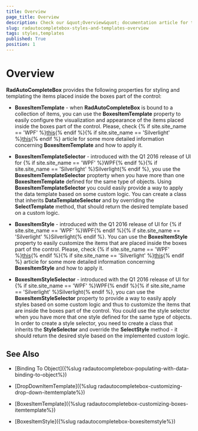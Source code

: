 ```yaml
---
title: Overview
page_title: Overview
description: Check our &quot;Overview&quot; documentation article for the RadAutoCompleteBox {{ site.framework_name }} control.
slug: radautocompletebox-styles-and-templates-overview
tags: styles,templates
published: True
position: 1
---
```


# Overview

__RadAutoCompleteBox__ provides the following properties for styling and templating the items placed inside the boxes part of the control:

* __BoxesItemTemplate__ - when __RadAutoCompleteBox__ is bound to a collection of items, you can use the __BoxesItemTemplate__ property to easily configure the visualization and appearance of the items placed inside the boxes part of the control. Please, check {% if site.site_name == 'WPF' %}[this](https://docs.telerik.com/devtools/wpf/controls/radautocompletebox/styles-and-templates/customizing-boxes-itemtemplate.html){% endif %}{% if site.site_name == 'Silverlight' %}[this](https://docs.telerik.com/devtools/silverlight/controls/radautocompletebox/styles-and-templates/customizing-boxes-itemtemplate.html){% endif %} article for some more detailed information concerning __BoxesItemTemplate__ and how to apply it.

* __BoxesItemTemplateSelector__ - introduced with the Q1 2016 release of UI for {% if site.site_name == 'WPF' %}WPF{% endif %}{% if site.site_name == 'Silverlight' %}Silverlight{% endif %}, you use the __BoxesItemTemplateSelector__ propterty when you have more than one __BoxesItemTemplate__ defined for the same type of objects. Using __BoxesItemTemplateSelector__ you could easily provide a way to apply the data template based on some custom logic. You can create a class that inherits __DataTemplateSelector__ and by overriding the __SelectTemplate__ method, that should return the desired template based on a custom logic.

* __BoxesItemStyle__ - introduced with the Q1 2016 release of UI for {% if site.site_name == 'WPF' %}WPF{% endif %}{% if site.site_name == 'Silverlight' %}Silverlight{% endif %}. You can use the __BoxesItemStyle__ property to easily customize the items that are placed inside the boxes part of the control. Please, check {% if site.site_name == 'WPF' %}[this](https://docs.telerik.com/devtools/wpf/controls/radautocompletebox/styles-and-templates/boxesitemstyle.html){% endif %}{% if site.site_name == 'Silverlight' %}[this](https://docs.telerik.com/devtools/silverlight/controls/radautocompletebox/styles-and-templates/boxesitemstyle.html){% endif %} article for some more detailed information concerning __BoxesItemStyle__ and how to apply it.

* __BoxesItemStyleSelector__ - introduced with the Q1 2016 release of UI for {% if site.site_name == 'WPF' %}WPF{% endif %}{% if site.site_name == 'Silverlight' %}Silverlight{% endif %}, you can use the __BoxesItemStyleSelector__ property to provide a way to easily apply styles based on some custom logic and thus to customize the items that are inside the boxes part of the control. You could use the style selector when you have more that one style defined for the same type of objects. In order to create a style selector, you need to create a class that inherits the __StyleSelector__ and override the __SelectStyle__ method - it should return the desired style based on the implemented custom logic.

## See Also

 * [Binding To Object]({%slug radautocompletebox-populating-with-data-binding-to-object%})
 
 * [DropDownItemTemplate]({%slug radautocompletebox-customizing-drop-down-itemtemplate%})
 
 * [BoxesItemTemplate]({%slug radautocompletebox-customizing-boxes-itemtemplate%})
 
 * [BoxesItemStyle]({%slug radautocompletebox-boxesitemstyle%})
